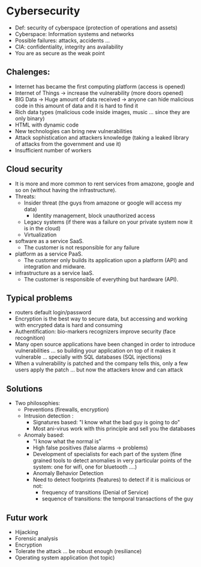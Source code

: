 # Cybersecurity

+ Def: security of cyberspace (protection of operations and assets)
+ Cyberspace: Information systems and networks
+ Possible failures: attacks, accidents ...
+ CIA: confidentiality, integrity ans availability
+ You are as secure as the weak point

## Chalenges:

+ Internet has became the first computing platform (access is opened)
+ Internet of Things -> increase the vulnerability (more doors opened)
+ BIG Data -> Huge amount of data received -> anyone can hide malicious code in this amount of data and it is hard to find it
+ Rich data types (malicious code inside images, music ... since they are only binary)
+ HTML with dynamic code
+ New technologies can bring new vulnerabilities
+ Attack sophistication and attackers knowledge (taking a leaked library of attacks from the government and use it) 
+ Insufficient number of workers

## Cloud security

+ It is more and more common to rent services from amazone, google and so on (without having the infrastructure).
+ Threats:
	+ Insider threat (the guys from amazone or google will access my data)
		+ Identity management, block unauthorized access
	+ Legacy systems (if there was a failure on your private system now it is in the cloud)
	+ Virtualization 
+ software as a service SaaS.
	+ The customer is not responsible for any failure
+ platform as a service PaaS.
	+ The customer only builds its application upon a platform (API) and integration and midware.
+ infrastructure as a service IaaS.
	+ The customer is responsible of everything but hardware (API). 
	
	
## Typical problems

+ routers default login/password
+ Encryption is the best way to secure data, but accessing and working with encrypted data is hard and consuming
+ Authentification: bio-markers recognizers improve security (face recognition) 
+ Many open source applications have been changed in order to introduce vulnerabilities ... so building your application on top of it makes it vulnerable ... specially with SQL databases (SQL injections)
+ When a vulnerability is patched and the company tells this, only a few users apply the patch ... but now the attackers know and can attack

## Solutions
+ Two philosophies:
	+ Preventions (firewalls, encryption)
	+ Intrusion detection :
		+ Signatures based: "I know what the bad guy is going to do"
		+ Most ani-virus work with this principle and sell you the databases
	+ Anomaly based:
		+ "I know what the normal is"
		+ High false positives  (false alarms -> problems)
		+ Development of specialists for each part of the system (fine grained tools to detect anomalies in very particular points of the system: one for wifi, one for bluetooth ....)
		+ Anomaly Behavior Detection 
		+ Need to detect footprints (features) to detect if it is malicious or not: 
			+ frequency of transitions (Denial of Service)
			+ sequence of transitions: the temporal transactions of the guy
 		
## Futur work	
+ Hijacking
+ Forensic analysis
+ Encryption
+ Tolerate the attack ... be robust enough (resiliance)
+ Operating system application (hot topic)

